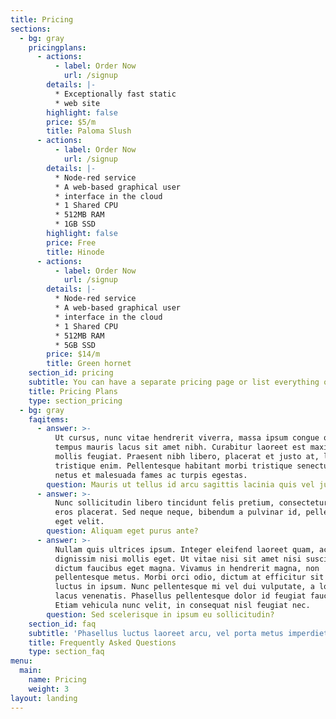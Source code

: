 ```yaml
---
title: Pricing
sections:
  - bg: gray
    pricingplans:
      - actions:
          - label: Order Now
            url: /signup
        details: |-
          * Exceptionally fast static 
          * web site
        highlight: false
        price: $5/m
        title: Paloma Slush
      - actions:
          - label: Order Now
            url: /signup
        details: |-
          * Node-red service
          * A web-based graphical user
          * interface in the cloud
          * 1 Shared CPU
          * 512MB RAM
          * 1GB SSD
        highlight: false
        price: Free
        title: Hinode
      - actions:
          - label: Order Now
            url: /signup
        details: |-
          * Node-red service
          * A web-based graphical user 
          * interface in the cloud
          * 1 Shared CPU
          * 512MB RAM
          * 5GB SSD
        price: $14/m
        title: Green hornet
    section_id: pricing
    subtitle: You can have a separate pricing page or list everything on the home page.
    title: Pricing Plans
    type: section_pricing
  - bg: gray
    faqitems:
      - answer: >-
          Ut cursus, nunc vitae hendrerit viverra, massa ipsum congue quam, sed
          tempus mauris lacus sit amet nibh. Curabitur laoreet est maximus
          mollis feugiat. Praesent nibh libero, placerat et justo at, luctus
          tristique enim. Pellentesque habitant morbi tristique senectus et
          netus et malesuada fames ac turpis egestas.
        question: Mauris ut tellus id arcu sagittis lacinia quis vel justo?
      - answer: >-
          Nunc sollicitudin libero tincidunt felis pretium, consectetur aliquam
          eros placerat. Sed neque neque, bibendum a pulvinar id, pellentesque
          eget velit. 
        question: Aliquam eget purus ante?
      - answer: >-
          Nullam quis ultrices ipsum. Integer eleifend laoreet quam, ac
          dignissim nisi mollis eget. Ut vitae nisi sit amet nisi suscipit
          dictum faucibus eget magna. Vivamus in hendrerit magna, non
          pellentesque metus. Morbi orci odio, dictum at efficitur sit amet,
          luctus in ipsum. Nunc pellentesque mi vel dui vulputate, a lobortis
          lacus venenatis. Phasellus pellentesque dolor id feugiat faucibus.
          Etiam vehicula nunc velit, in consequat nisl feugiat nec.
        question: Sed scelerisque in ipsum eu sollicitudin?
    section_id: faq
    subtitle: 'Phasellus luctus laoreet arcu, vel porta metus imperdiet sit amet.'
    title: Frequently Asked Questions
    type: section_faq
menu:
  main:
    name: Pricing
    weight: 3
layout: landing
---
```


